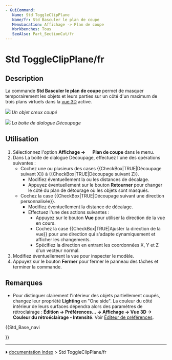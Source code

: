 ```yaml
---
- GuiCommand:
   Name: Std ToggleClipPlane
   Name/fr: Std Basculer le plan de coupe
   MenuLocation: Affichage -> Plan de coupe
   Workbenches: Tous
   SeeAlso: Part_SectionCut/fr
---
```


# Std ToggleClipPlane/fr

## Description

La commande **Std Basculer le plan de coupe** permet de masquer temporairement les objets et leurs parties sur un côté d\'un maximum de trois plans virtuels dans la [vue 3D](3D_view/fr.md) active.

![](images/Std_ToggleClipPlane_example.png ) 
*Un objet creux coupé*

![](images/Std_ToggleClipPlane_Dialog.png ) 
*La boite de dialogue Découpage*



## Utilisation

1.  Sélectionnez l\'option **Affichage → <img src="images/Std_ToggleClipPlane.svg" width=16px> Plan de coupe** dans le menu.
2.  Dans La boite de dialogue Découpage, effectuez l\'une des opérations suivantes :
    -   Cochez une ou plusieurs des cases {{CheckBox|TRUE|Découpage suivant X}} à {{CheckBox|TRUE|Découpage suivant Z}}.
        -   Modifiez éventuellement la ou les distances de décalage.
        -   Appuyez éventuellement sur le bouton **Retourner** pour changer le côté du plan de détourage où les objets sont masqués.
    -   Cochez la case {{CheckBox|TRUE|Découpage suivant une direction personnalisée}}.
        -   Modifiez éventuellement la distance de décalage.
        -   Effectuez l\'une des actions suivantes :
            -   Appuyez sur le bouton **Vue** pour utiliser la direction de la vue en cours.
            -   Cochez la case {{CheckBox|TRUE|Ajuster la direction de la vue}} pour une direction qui s\'adapte dynamiquement et afficher les changements.
            -   Spécifiez la direction en entrant les coordonnées X, Y et Z d\'un vecteur normal.
3.  Modifiez éventuellement la vue pour inspecter le modèle.
4.  Appuyez sur le bouton **Fermer** pour fermer le panneau des tâches et terminer la commande.



## Remarques

-   Pour distinguer clairement l\'intérieur des objets partiellement coupés, changez leur propriété **Lighting** en \"One side\". La couleur du côté intérieur de leurs surfaces dépendra alors des paramètres de rétroclairage : **Édition → Préférences... → Affichage → Vue 3D → Couleur du rétroéclairage - Intensité**. Voir [Éditeur de préférences](Preferences_Editor/fr#Vue_3D.md).





{{Std_Base_navi

}}



---
⏵ [documentation index](../README.md) > Std ToggleClipPlane/fr
